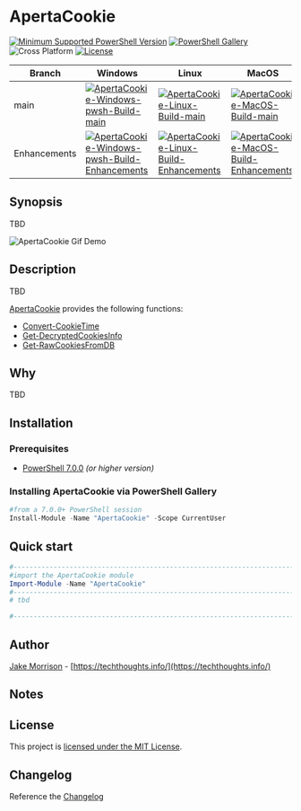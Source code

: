 # ApertaCookie

[![Minimum Supported PowerShell Version](https://img.shields.io/badge/PowerShell-7.0+-black.svg)](https://github.com/PowerShell/PowerShell) [![PowerShell Gallery][psgallery-img]][psgallery-site] ![Cross Platform](https://img.shields.io/badge/platform-windows%20%7C%20macos%20%7C%20linux-orange) [![License][license-badge]](LICENSE)

[psgallery-img]:   https://img.shields.io/powershellgallery/dt/ApertaCookie?label=Powershell%20Gallery&logo=powershell
[psgallery-site]:  https://www.powershellgallery.com/packages/ApertaCookie
[license-badge]:   https://img.shields.io/github/license/techthoughts2/ApertaCookie

Branch | Windows | Linux | MacOS
--- | --- | --- | --- |
main | [![ApertaCookie-Windows-pwsh-Build-main](https://github.com/techthoughts2/ApertaCookie/actions/workflows/wf_Windows_Core.yml/badge.svg?branch=main)](https://github.com/techthoughts2/ApertaCookie/actions/workflows/wf_Windows_Core.yml) | [![ApertaCookie-Linux-Build-main](https://github.com/techthoughts2/ApertaCookie/actions/workflows/wf_Linux.yml/badge.svg/badge.svg?branch=main)](https://github.com/techthoughts2/ApertaCookie/actions/workflows/wf_Linux.yml) | [![ApertaCookie-MacOS-Build-main](https://github.com/techthoughts2/ApertaCookie/actions/workflows/wf_MacOS.yml/badge.svg/badge.svg?branch=main)](https://github.com/techthoughts2/ApertaCookie/actions/workflows/wf_MacOS.yml)
Enhancements | [![ApertaCookie-Windows-pwsh-Build-Enhancements](https://github.com/techthoughts2/ApertaCookie/actions/workflows/wf_Windows_Core.yml/badge.svg?branch=Enhancements)](https://github.com/techthoughts2/ApertaCookie/actions/workflows/wf_Windows_Core.yml) | [![ApertaCookie-Linux-Build-Enhancements](https://github.com/techthoughts2/ApertaCookie/actions/workflows/wf_Linux.yml/badge.svg/badge.svg?branch=Enhancements)](https://github.com/techthoughts2/ApertaCookie/actions/workflows/wf_Linux.yml) | [![ApertaCookie-MacOS-Build-Enhancements](https://github.com/techthoughts2/ApertaCookie/actions/workflows/wf_MacOS.yml/badge.svg/badge.svg?branch=Enhancements)](https://github.com/techthoughts2/ApertaCookie/actions/workflows/wf_MacOS.yml)

## Synopsis

TBD

![ApertaCookie Gif Demo](media/ApertaCookie.gif "ApertaCookie in action")

## Description

TBD

[ApertaCookie](docs/ApertaCookie.md) provides the following functions:

* [Convert-CookieTime](docs/Convert-CookieTime.md)
* [Get-DecryptedCookiesInfo](docs/Get-DecryptedCookiesInfo.md)
* [Get-RawCookiesFromDB](docs/Get-RawCookiesFromDB.md)

## Why

TBD

## Installation

### Prerequisites

* [PowerShell 7.0.0](https://github.com/PowerShell/PowerShell) *(or higher version)*

### Installing ApertaCookie via PowerShell Gallery

```powershell
#from a 7.0.0+ PowerShell session
Install-Module -Name "ApertaCookie" -Scope CurrentUser
```

## Quick start

```powershell
#------------------------------------------------------------------------------------------------
#import the ApertaCookie module
Import-Module -Name "ApertaCookie"
#------------------------------------------------------------------------------------------------
# tbd

#------------------------------------------------------------------------------------------------
```

## Author

[Jake Morrison](https://twitter.com/JakeMorrison) - [https://techthoughts.info/](https://techthoughts.info/)

## Notes

## License

This project is [licensed under the MIT License](LICENSE).

## Changelog

Reference the [Changelog](.github/CHANGELOG.md)
